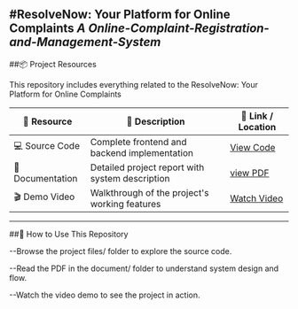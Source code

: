 #ResolveNow: Your Platform for Online Complaints
*A Online-Complaint-Registration-and-Management-System*
---

##📦 Project Resources

This repository includes everything related to the ResolveNow: Your Platform for Online Complaints

|🧩 Resource	|📝 Description |🔗 Link / Location|
|-------------|---------------|-------------------|
|💻 Source Code|	Complete frontend and backend implementation|	[View Code](./Complaint-Registry/Projectfiles)|
|📕 Documentation	|Detailed project report with system description|	[view PDF](./Complaint-Registry/Documents)|
|🎬 Demo Video	|Walkthrough of the project's working features|	[Watch Video](./Complaint-Registry/VideoDemo)|

-----


##📝 How to Use This Repository

--Browse the project files/ folder to explore the source code.

--Read the PDF in the document/ folder to understand system design and flow.

--Watch the video demo to see the project in action.
